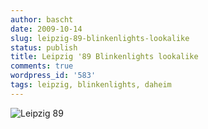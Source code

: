 ```yaml
---
author: bascht
date: 2009-10-14
slug: leipzig-89-blinkenlights-lookalike
status: publish
title: Leipzig '89 Blinkenlights lookalike
comments: true
wordpress_id: '583'
tags: leipzig, blinkenlights, daheim
---
```



![Leipzig 89](https://img.bascht.com/uploads/big/f73fe2c4eb7fb3c6b5fdbce1d849b273.jpg)
